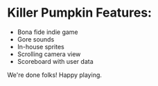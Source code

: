 # Killer Pumpkin Features:
- Bona fide indie game
- Gore sounds
- In-house sprites
- Scrolling camera view
- Scoreboard with user data

We're done folks! Happy playing.
